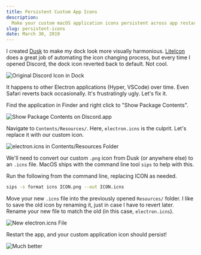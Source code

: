 ```yaml
---
title: Persistent Custom App Icons
description:
  Make your custom macOS application icons persistent across app restarts.
slug: persistent-icons
date: March 30, 2019
---
```


I created [Dusk](https://dusk.now.sh) to make my dock look more visually
harmonious. [LiteIcon](https://freemacsoft.net/liteicon/) does a great job of
automating the icon changing process, but every time I opened Discord, the dock
icon reverted back to default. Not cool.

![Original Discord Icon in Dock](https://uwussi.moe/blog/persistent-icons/dock-1.png)

It happens to other Electron applications (Hyper, VSCode) over time. Even Safari
reverts back occasionally. It's frustratingly ugly. Let's fix it.

Find the application in Finder and right click to "Show Package Contents".

![Show Package Contents on Discord.app](https://uwussi.moe/blog/persistent-icons/show.png)

Navigate to `Contents/Resources/`. Here, `electron.icns` is the culprit. Let's
replace it with our custom icon.

![electron.icns in Contents/Resources Folder](https://uwussi.moe/blog/persistent-icons/icns.png)

We'll need to convert our custom `.png` icon from Dusk (or anywhere else) to an
`.icns` file. MacOS ships with the command line tool `sips` to help with this.

Run the following from the command line, replacing ICON as needed.

```bash
sips -s format icns ICON.png --out ICON.icns
```

Move your new `.icns` file into the previously opened `Resources/` folder. I
like to save the old icon by renaming it, just in case I have to revert later.
Rename your new file to match the old (in this case, `electron.icns`).

![New electron.icns File](https://uwussi.moe/blog/persistent-icons/fixed-icns.png)

Restart the app, and your custom application icon should persist!

![Much better](https://uwussi.moe/blog/persistent-icons/dock-2.png)
